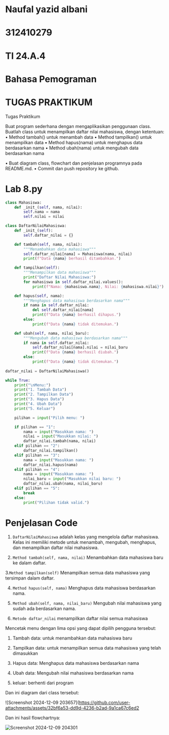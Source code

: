 # Naufal yazid albani
# 312410279
# TI 24.A.4
# Bahasa Pemograman

# TUGAS PRAKTIKUM

Tugas Praktikum

Buat program sederhana dengan mengaplikasikan penggunaan class. Buatlah
class untuk menampilkan daftar nilai mahasiswa, dengan ketentuan:
• Method tambah() untuk menambah data
• Method tampilkan() untuk menampilkan data
• Method hapus(nama) untuk menghapus data berdasarkan nama
• Method ubah(nama) untuk mengubah data berdasarkan nama

• Buat diagram class, flowchart dan penjelasan programnya pada
README.md.
• Commit dan push repository ke github.

# Lab 8.py

```python
class Mahasiswa:
    def _init_(self, nama, nilai):
        self.nama = nama
        self.nilai = nilai

class DaftarNilaiMahasiswa:
    def _init_(self):
        self.daftar_nilai = {}

    def tambah(self, nama, nilai):
        """Menambahkan data mahasiswa"""
        self.daftar_nilai[nama] = Mahasiswa(nama, nilai)
        print(f"Data {nama} berhasil ditambahkan.")

    def tampilkan(self):
        """Menampilkan data mahasiswa"""
        print("Daftar Nilai Mahasiswa:")
        for mahasiswa in self.daftar_nilai.values():
            print(f"Nama: {mahasiswa.nama}, Nilai: {mahasiswa.nilai}")

    def hapus(self, nama):
        """Menghapus data mahasiswa berdasarkan nama"""
        if nama in self.daftar_nilai:
            del self.daftar_nilai[nama]
            print(f"Data {nama} berhasil dihapus.")
        else:
            print(f"Data {nama} tidak ditemukan.")

    def ubah(self, nama, nilai_baru):
        """Mengubah data mahasiswa berdasarkan nama"""
        if nama in self.daftar_nilai:
            self.daftar_nilai[nama].nilai = nilai_baru
            print(f"Data {nama} berhasil diubah.")
        else:
            print(f"Data {nama} tidak ditemukan.")
            
daftar_nilai = DaftarNilaiMahasiswa()

while True:
    print("\nMenu:")
    print("1. Tambah Data")
    print("2. Tampilkan Data")
    print("3. Hapus Data")
    print("4. Ubah Data")
    print("5. Keluar")

    pilihan = input("Pilih menu: ")

    if pilihan == "1":
        nama = input("Masukkan nama: ")
        nilai = input("Masukkan nilai: ")
        daftar_nilai.tambah(nama, nilai)
    elif pilihan == "2":
        daftar_nilai.tampilkan()
    elif pilihan == "3":
        nama = input("Masukkan nama: ")
        daftar_nilai.hapus(nama)
    elif pilihan == "4":
        nama = input("Masukkan nama: ")
        nilai_baru = input("Masukkan nilai baru: ")
        daftar_nilai.ubah(nama, nilai_baru)
    elif pilihan == "5":
        break
    else:
        print("Pilihan tidak valid.")

````

# Penjelasan Code 

1. `DaftarNilaiMahasiswa` adalah kelas yang mengelola daftar mahasiswa. Kelas ini memiliki metode untuk menambah, mengubah, menghapus, dan menampilkan daftar nilai mahasiswa.

2. `Method tambah(self, nama, nilai)` Menambahkan data mahasiswa baru ke dalam daftar.

3.`Method tampilkan(self)` Menampilkan semua data mahasiswa yang tersimpan dalam daftar.

4. `Method hapus(self, nama)` Menghapus data mahasiswa berdasarkan nama.
   
5. `Method ubah(self, nama, nilai_baru)` Mengubah nilai mahasiswa yang sudah ada berdasarkan nama.
 
6. `Metode daftar_nilai` menampilkan daftar nilai semua mahasiswa

Mencetak menu dengan lima opsi yang dapat dipilih pengguna tersebut:

1. Tambah data: untuk menambahkan data mahasiswa baru

2. Tampilkan data: untuk menampilkan semua data mahasiswa yang telah dimasukkan

3. Hapus data: Menghapus data mahasiswa berdasarkan nama

4. Ubah data: Mengubah nilai mahasiswa berdasarkan nama

5. keluar: berhenti dari program

Dan ini diagram dari class tersebut:

![Screenshot 2024-12-09 203657](https://github.com/user-attachments/assets/32bf6a53-dd9d-4236-b2ad-9a1ca67c6ed2

Dan ini hasil flowchartnya:

![Screenshot 2024-12-09 204301](https://github.com/user-attachments/assets/7f26dc9b-92e2-46ef-b97b-e0e200464a5e)



